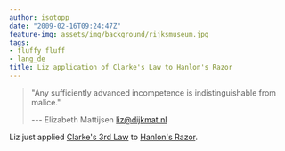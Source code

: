 ```yaml
---
author: isotopp
date: "2009-02-16T09:24:47Z"
feature-img: assets/img/background/rijksmuseum.jpg
tags:
- fluffy fluff
- lang_de
title: Liz application of Clarke's Law to Hanlon's Razor
---
```


> "Any sufficiently advanced incompetence is indistinguishable from malice."
> 
>    --- Elizabeth Mattijsen <liz@dijkmat.nl>

Liz just applied [Clarke's 3rd Law](http://en.wikipedia.org/wiki/Clarke%27s_Law) to [Hanlon's Razor](http://en.wikipedia.org/wiki/Hanlon%27s_razor).
